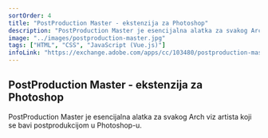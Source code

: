 ```yaml
---
sortOrder: 4
title: "PostProduction Master - ekstenzija za Photoshop"
description: "PostProduction Master je esencijalna alatka za svakog Arch viz artista koji se bavi postprodukcijom u Photoshop-u."
image: "../images/postproduction-master.jpg"
tags: ["HTML", "CSS", "JavaScript (Vue.js)"]
infoLink: "https://exchange.adobe.com/apps/cc/103480/postproduction-master"
---
```


## PostProduction Master - ekstenzija za Photoshop

PostProduction Master je esencijalna alatka za svakog Arch viz artista koji se bavi postprodukcijom u Photoshop-u.
